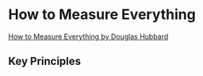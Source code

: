 # How to Measure Everything
[How to Measure Everything by Douglas Hubbard](https://www.amazon.com/How-Measure-Anything-Intangibles-Business-ebook/dp/B00INUYS2U)
## Key Principles
